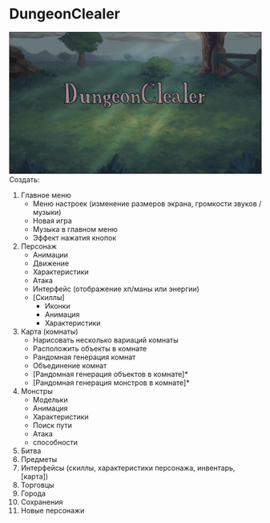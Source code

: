 ﻿# DungeonClealer 
![Изображение интро](/DungeonClealer/Assets/Sprites/Menu/Intro/1.png)
Создать:
1.	Главное меню
	-	Меню настроек (изменение размеров экрана, громкости звуков / музыки)
	-	Новая игра
	-	Музыка в главном меню
	-	Эффект нажатия кнопок
2.	Персонаж
	-	Анимации
	-	Движение
	-	Характеристики
	-	Атака
	-	Интерфейс (отображение хп/маны или энергии)
	-	[Скиллы]
		*	Иконки
		*	Анимация
		*	Характеристики
3.	Карта (комнаты)
	-	Нарисовать несколько вариаций комнаты
	-	Расположить объекты в комнате
	-	Рандомная генерация комнат
	-	Объединение комнат
	-	[Рандомная генерация объектов в комнате]*
	-	[Рандомная генерация монстров в комнате]*
4.	Монстры
	-	Модельки
	-	Анимация
	-	Характеристики
	-	Поиск пути
	-	Атака
	-	способности
5.	Битва
6.	Предметы
7.	Интерфейсы (скиллы, характеристики персонажа, инвентарь, [карта])
8.	Торговцы
9.	Города
10.	Сохранения
11.	Новые персонажи
